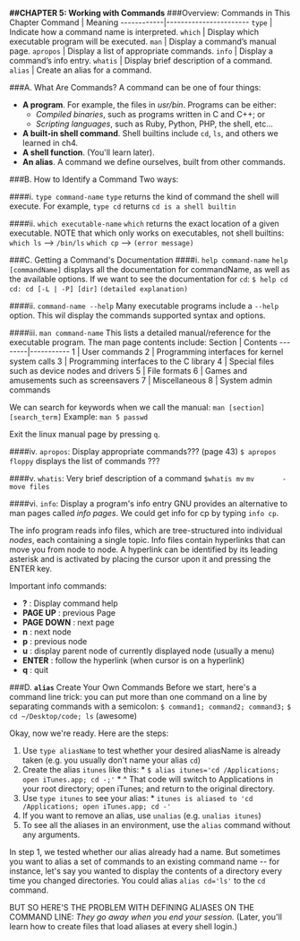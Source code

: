 **##CHAPTER 5: Working with Commands**
###Overview: Commands in This Chapter
Command     |  Meaning
------------|-----------------------
`type`      | Indicate how a command name is interpreted.
`which`     | Display which executable program will be executed.
`man`       | Display a command’s manual page.
`apropos`   |  Display a list of appropriate commands.
`info`      | Display a command’s info entry.
`whatis`    | Display brief description of a command.
`alias`     | Create an alias for a command.

###A. What Are Commands?
A command can be one of four things:
  * **A program**. For example, the files in *usr/bin*. Programs can be either:
    - *Compiled binaries*, such as programs written in C and C++; or
    - *Scripting languages*, such as Ruby, Python, PHP, the shell, etc...
  * **A built-in shell command**. Shell builtins include `cd`, `ls`, and others we learned in ch4.
  * **A shell function**. (You'll learn later).
  * **An alias**. A command we define ourselves, built from other commands.

###B. How to Identify a Command
Two ways:

####i. `type command-name`
`type` returns the kind of command the shell will execute. For example, `type cd` returns `cd is a shell builtin`

####ii. `which executable-name`
`which` returns the exact location of a given executable. NOTE that which only works on executables, not shell builtins:
`which ls` --> `/bin/ls`
`which cp` --> `(error message)`

###C. Getting a Command's Documentation
####i. `help command-name`
`help [commandName]` displays all the documentation for commandName, as well as the available options. If we want to see the documentation for `cd`:
`$ help cd`
`cd: cd [-L | -P] [dir]`
`(detailed explanation)`

####ii. `command-name --help`
Many executable programs include a `--help` option. This wil display the commands supported syntax and options.

####iii. `man command-name`
This lists a detailed manual/reference for the executable program. The man page contents include:
Section | Contents
--------|-----------
  1     | User commands
  2     | Programming interfaces for kernel system calls
  3     | Programming interfaces to the C library
  4     | Special files such as device nodes and drivers
  5     | File formats
  6     | Games and amusements such as screensavers
  7     | Miscellaneous
  8     | System admin commands

  We can search for keywords when we call the manual:
  `man [section] [search_term]`
  Example: `man 5 passwd`

Exit the linux manual page by pressing `q`.

####iv. `apropos`: Display appropriate commands??? (page 43)
`$ apropos floppy` displays the list of commands ???

####v. `whatis`: Very brief description of a command
`$whatis mv`
`mv       -move files`

####vi. `info`: Display a program's info entry
GNU provides an alternative to man pages called *info pages*. We could get info for cp by typing `info cp`.

The info program reads info files, which are tree-structured into individual *nodes*, each containing a single topic. Info files contain hyperlinks that can move you from node to node. A hyperlink can be identified by its leading asterisk and is activated by placing the cursor upon it and pressing the ENTER key.

Important info commands:
  * **?** : Display command help
  * **PAGE UP** : previous Page
  * **PAGE DOWN** : next page
  * **n** : next node
  * **p** : previous node
  * **u** : display parent node of currently displayed node (usually a menu)
  * **ENTER** : follow the hyperlink (when cursor is on a hyperlink)
  * **q** : quit

###D. **`alias`** Create Your Own Commands
Before we start, here's a command line trick: you can put more than one command on a line by separating commands with a semicolon:
`$ command1; command2; command3;`
`$ cd ~/Desktop/code; ls` (awesome)

Okay, now we're ready. Here are the steps:
  1. Use `type aliasName` to test whether your desired aliasName is already taken (e.g. you usually don't name your alias `cd`)
  2. Create the alias `itunes` like this:
    * `$ alias itunes='cd /Applications; open iTunes.app; cd -;'`
    * ^ That code will switch to Applications in your root directory; open iTunes; and return to the original directory.
  3. Use `type itunes` to see your alias:
    * `itunes is aliased to 'cd /Applications; open iTunes.app; cd -'`
  4. If you want to remove an alias, use `unalias` (e.g. `unalias itunes`)
  5. To see all the aliases in an environment, use the `alias` command without any arguments.

In step 1, we tested whether our alias already had a name. But sometimes you want to alias a set of commands to an existing command name -- for instance, let's say you wanted to display the contents of a directory every time you changed directories. You could alias `alias cd='ls'` to the `cd` command.

BUT SO HERE'S THE PROBLEM WITH DEFINING ALIASES ON THE COMMAND LINE: *They go away when you end your session.* (Later, you'll learn how to create files that load aliases at every shell login.)
